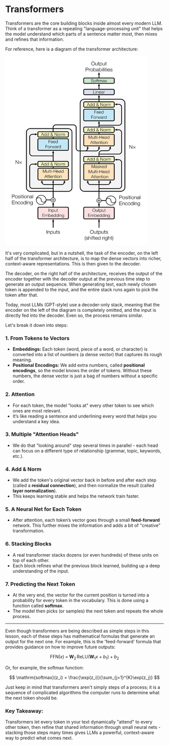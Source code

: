 # Transformers

Transformers are the core building blocks inside almost every modern LLM. Think of a transformer as a repeating "language-processing unit" that helps the model understand which parts of a sentence matter most, then mixes and refines that information. 

For reference, here is a diagram of the transformer architecture:

<img src="transformers.png" alt="Transformer Diagram" width="450" height="600">

It's very complicated, but in a nutshell, the task of the encoder, on the left half of the transformer architecture, is to map the dense vectors into richer, context-aware representations. This is then given to the decoder. 

The decoder, on the right half of the architecture, receives the output of the encoder together with the decoder output at the previous time step to generate an output sequence. When generating text, each newly chosen token is appended to the input, and the entire stack runs again to pick the token after that.

Today, most LLMs (GPT-style) use a decoder-only stack, meaning that the encoder on the left of the diagram is completely omitted, and the input is directly fed into the decoder. Even so, the process remains similar.

Let's break it down into steps:

### 1. From Tokens to Vectors  
- **Embeddings:** Each token (word, piece of a word, or character) is converted into a list of numbers (a dense vector) that captures its rough meaning.  
- **Positional Encodings:** We add extra numbers, called **positional encodings**, so the model knows the order of tokens. Without these numbers, the dense vector is just a bag of numbers without a specific order.

### 2. Attention
- For each token, the model "looks at" every other token to see which ones are most relevant.  
- It’s like reading a sentence and underlining every word that helps you understand a key idea.

### 3. Multiple "Attention Heads"  
- We do that "looking around" step several times in parallel - each head can focus on a different type of relationship (grammar, topic, keywords, etc.).

### 4. Add & Norm 
- We add the token's original vector back in before and after each step (called a **residual connection**), and then normalize the result (called **layer normalization**).  
- This keeps learning stable and helps the network train faster.

### 5. A Neural Net for Each Token  
- After attention, each token’s vector goes through a small **feed-forward** network. This further mixes the information and adds a bit of "creative" transformation.

### 6. Stacking Blocks
- A real transformer stacks dozens (or even hundreds) of these units on top of each other.  
- Each block refines what the previous block learned, building up a deep understanding of the input.

### 7. Predicting the Next Token  
- At the very end, the vector for the current position is turned into a probability for every token in the vocabulary. This is done using a function called **softmax**.  
- The model then picks (or samples) the next token and repeats the whole process.

---

Even though transformers are being described as simple steps in this lesson, each of these steps has mathematical formulas that generate an output for the next one. For example, this is the 'feed-forward' formula that provides guidance on how to improve future outputs:

$$
\mathrm{FFN}(x) \;=\; \mathbf{W}_2\,\mathrm{ReLU}\bigl(\mathbf{W}_1 x + b_1\bigr) \;+\; b_2
$$

Or, for example, the softmax function:

$$
\mathrm{softmax}(z_i) = \frac{\exp(z_i)}{\sum_{j=1}^{K}\exp(z_j)}
$$

Just keep in mind that transformers aren't simply steps of a process; it is a sequence of complicated algorithms the computer runs to determine what the next token should be.

### Key Takeaway: 
Transformers let every token in your text dynamically "attend" to every other token, then refine that shared information through small neural nets - stacking those steps many times gives LLMs a powerful, context-aware way to predict what comes next.
